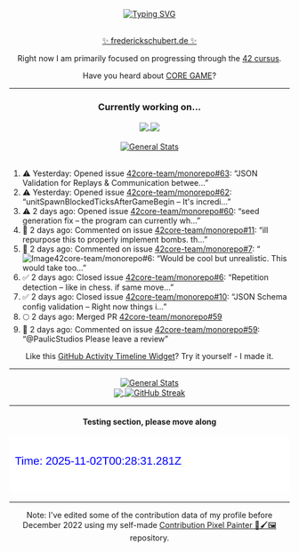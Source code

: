 <div align="center">
	<a href="https://git.io/typing-svg"><img src="https://readme-typing-svg.demolab.com?font=Fira+Code&size=30&pause=1000&color=70A5FD&background=1A1B27&center=true&vCenter=true&repeat=false&random=false&width=550&lines=%F0%9F%91%8B+Hello+World!+I'm+Freddy!+%F0%9F%96%96" alt="Typing SVG" /></a>
</div>
<br>
<div align="center">
	<p></p><a href="https://frederickschubert.de">✨ frederickschubert.de ✨</a></p>
	<p>Right now I am primarily focused on progressing through the <a href="https://github.com/FreddyMSchubert/42_cursus">42 cursus</a>.</p>
	<p>Have you heard about <a href="https://coregame.de/">CORE GAME</a>?</p>
</div>

<hr>

<div align="center">

### Currently working on...

<!-- [![current_repo](https://github-readme-stats.vercel.app/api/pin/?username=FreddyMSchubert&repo=Crafty_Concoctions&theme=tokyonight)](https://github.com/FreddyMSchubert/Crafty_Concoctions) -->

<div align="center">
	<a href="https://github.com/Reptudn/42_transcendence" target="_blank">
		<img align="center" src="https://github-readme-stats.vercel.app/api/pin/?username=Reptudn&repo=42_transcendence&theme=tokyonight" />
	</a>
	<a href="https://github.com/42core-team/monorepo" target="_blank">
		<img align="center" src="https://github-readme-stats.vercel.app/api/pin/?username=42core-team&repo=monorepo&theme=tokyonight" />
	</a>
</div>

<br>

<div align="center">
	<a href="https://github.com/FreddyMSchubert/42_cursus" target="_blank">
		<img align="center" src="https://github-readme-stats.vercel.app/api/pin/?username=FreddyMSchubert&repo=42_cursus&theme=tokyonight" alt="General Stats" />
	</a>
</div>

<br>

<div align="left">
<ol>
<!-- ACTIVITY:START -->
<li>⚠️ Yesterday: Opened issue <a href="https://github.com/42core-team/monorepo/issues/63">42core-team/monorepo#63</a>: “JSON Validation for Replays & Communication betwee…”</li>
<li>⚠️ Yesterday: Opened issue <a href="https://github.com/42core-team/monorepo/issues/62">42core-team/monorepo#62</a>: “unitSpawnBlockedTicksAfterGameBegin – It's incredi…”</li>
<li>⚠️ 2 days ago: Opened issue <a href="https://github.com/42core-team/monorepo/issues/60">42core-team/monorepo#60</a>: “seed generation fix – the program can currently wh…”</li>
<li>💬 2 days ago: Commented on issue <a href="https://github.com/42core-team/monorepo/issues/11#issuecomment-3239523060">42core-team/monorepo#11</a>: “ill repurpose this to properly implement bombs. th…”</li>
<li>💬 2 days ago: Commented on issue <a href="https://github.com/42core-team/monorepo/issues/7#issuecomment-3239521597">42core-team/monorepo#7</a>: “<img width="1452" height="292" alt="Image" src="ht…”</li>
<li>💬 2 days ago: Commented on issue <a href="https://github.com/42core-team/monorepo/issues/6#issuecomment-3239519897">42core-team/monorepo#6</a>: “Would be cool but unrealistic. This would take too…”</li>
<li>✅ 2 days ago: Closed issue <a href="https://github.com/42core-team/monorepo/issues/6">42core-team/monorepo#6</a>: “Repetition detection – like in chess. if same move…”</li>
<li>✅ 2 days ago: Closed issue <a href="https://github.com/42core-team/monorepo/issues/10">42core-team/monorepo#10</a>: “JSON Schema config validation – Right now things i…”</li>
<li>🌕 2 days ago: Merged PR <a href="https://github.com/42core-team/monorepo/pull/59">42core-team/monorepo#59</a></li>
<li>💬 2 days ago: Commented on issue <a href="https://github.com/42core-team/monorepo/pull/59#issuecomment-3239348907">42core-team/monorepo#59</a>: “@PaulicStudios Please leave a review”</li>
<!-- ACTIVITY:END -->
</ol>
</div>

Like this [GitHub Activity Timeline Widget](https://github.com/FreddyMSchubert/github-activity-timeline)? Try it yourself - I made it.

<hr>

<div align="center">
	<a href="https://github.com/anuraghazra/github-readme-stats" target="_blank">
		<img height=200 align="center" src="https://github-readme-stats.vercel.app/api?username=FreddyMSchubert&show_icons=true&theme=tokyonight&card_width=650" alt="General Stats" />
	</a>
</div>

<div align="center">
	<a href="https://github.com/anuraghazra/github-readme-stats" target="_blank">
		<img height=200 align="center" src="https://github-readme-stats.vercel.app/api/top-langs/?username=FreddyMSchubert&layout=donut&theme=tokyonight&card_width=320">
	</a>
	<a href="https://github.com/DenverCoder1/github-readme-streak-stats" target="_blank">
		<img height=200 align="center" src="https://streak-stats.demolab.com?user=FreddyMSchubert&theme=tokyonight&date_format=j%20M%5B%20Y%5D&card_width=320&card_height=200&hide_total_contributions=true" alt="GitHub Streak" />
	</a>
</div>

<hr>

#### Testing section, please move along

![GitHub Defenders SVG](https://github.com/FreddyMSchubert/FreddyMSchubert/blob/github_defenders_output/output.svg)

<hr>

Note: I've edited some of the contribution data of my profile before December 2022 using my self-made [Contribution Pixel Painter 🎨🖌️🖼️](https://github.com/FreddyMSchubert/contribution-pixel-painter) repository.
